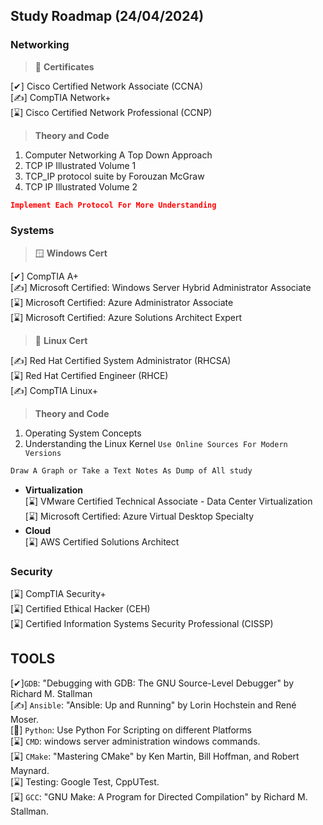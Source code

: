 ## Study Roadmap (24/04/2024)

### Networking
> 📜 **Certificates**

[✔] Cisco Certified Network Associate (CCNA)\
[✍] CompTIA Network+ \
[⌛] Cisco Certified Network Professional (CCNP)

> **Theory and Code**
1. Computer Networking A Top Down Approach
2. TCP IP Illustrated Volume 1
3. TCP_IP protocol suite by Forouzan McGraw
4. TCP IP Illustrated Volume 2
```json
Implement Each Protocol For More Understanding
```
### Systems
> 🪟 **Windows Cert**

[✔] CompTIA A+\
[✍] Microsoft Certified: Windows Server Hybrid Administrator Associate\
[⌛] Microsoft Certified: Azure Administrator Associate\
[⌛] Microsoft Certified: Azure Solutions Architect Expert

> 🐧 **Linux Cert**

[✍] Red Hat Certified System Administrator (RHCSA)\
[⌛] Red Hat Certified Engineer (RHCE)\
[✍] CompTIA Linux+

> **Theory and Code**
 1. Operating System Concepts
 2. Understanding the Linux Kernel ```Use Online Sources For Modern Versions```
```css
Draw A Graph or Take a Text Notes As Dump of All study
```
 - **Virtualization**\
[⌛] VMware Certified Technical Associate - Data Center Virtualization\
[⌛] Microsoft Certified: Azure Virtual Desktop Specialty 
 - **Cloud**\
[⌛] AWS Certified Solutions Architect

### Security
[⌛] CompTIA Security+ \
[⌛] Certified Ethical Hacker (CEH)\
[⌛] Certified Information Systems Security Professional (CISSP)

## TOOLS 
[✔]```GDB```: "Debugging with GDB: The GNU Source-Level Debugger" by Richard M. Stallman \
[✍] ```Ansible```: "Ansible: Up and Running" by Lorin Hochstein and René Moser. \
[🎯] ```Python```: Use Python For Scripting on different Platforms\
[⌛] ```CMD```: windows server administration windows commands. \
[⌛] ```CMake```: "Mastering CMake" by Ken Martin, Bill Hoffman, and Robert Maynard. \
[⌛] Testing: Google Test, CppUTest. \
[⌛] ```GCC```: "GNU Make: A Program for Directed Compilation" by Richard M. Stallman.
